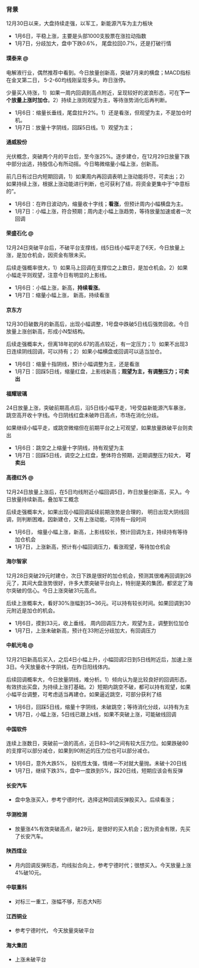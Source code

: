 ### 背景

12月30日以来，大盘持续走强，以军工，新能源汽车为主力板块

* 1月6日，平稳上涨，主要是头部1000支股票在涨拉动指数
* 1月7日，分歧加大，盘中下跌0.6%， 尾盘拉回0.7%，还是打破行情

#### 璞泰来 @

电解液行业，偶然推荐中看到。今日放量创新高，突破7月来的横盘；MACD指标在金叉第二日， 5-2-60均线刚呈现多头。昨日涨停。

少量买入待涨，1）如果一周内回调到高点附近，呈现较好的波浪形态，可在**下一个放量上涨时加仓**。2）持续上涨则观望为主，等待涨势消化后再判断。

* 1月6日：缩量长垂线，尾盘拉升2%。1）还是看涨，但观望为主，不是加仓时机。
* 1月7日：放量十字阴线，回踩5日线。1）观望为主；

#### 通威股份 

光伏概念，突破两个月的平台后，至今涨25%。逐步建仓，在12月29日放量下跌中部分出逃，持股信心有所动摇。今日略微缩量小幅上涨，创新高。

前几日有过日内短期回调，1）如果周内再回调表明上涨动能将尽，可卖出；2）如果持续上涨，根据上涨动能进行判断，也可获利了结，将资金更集中于“中意标的”。

* 1月6日：在昨日波动内，缩量收十字线；**看涨**，但预计周内小幅横盘为主。
* 1月7日：小幅上涨，符合预期；周内走小幅上涨趋势，等待放量加速或者一次回调

#### 荣盛石化 @

12月24日突破平台后，不破平台支撑线，线5日线小幅平走了6天，今日放量上涨，是加仓机会，因资金有限未买。

后续走强概率很大，1）如果马上回调在支撑位之上数日，是加仓机会。2）如果小幅走平则观望，注意今日有明显的上影线。

* 1月6日：小幅上涨，新高，**持续看涨**。
* 1月7日：缩量小幅上涨， 新高，持续看涨

#### 京东方

12月30日破数月的新高后，出现小幅调整，1号盘中跌破5日线后强势回收。今日放量上涨创新高，形成小N型结构。

后续走强概率大，但离18年初的6.67的高点较近，有一定压力；1）如果不出现3日连续阴线回调，可以持有；2）如果小幅横盘或回调可以适当加仓。

* 1月6日：缩量十指阴线，预计小幅调整为主，还是看涨
* 1月7日：回踩5日线，缩量红盘，上影线新高；**观望为主，有调整压力；可卖出**

#### 福耀玻璃  #

24日放量上涨，突破前期高点后，沿5日线小幅平走，1号受益新能源汽车暴涨，跳空高开收十字线。今日阴线红盘未破昨日高点，市场在消化分歧。

如果继续小幅平走，或跳空微缩但在前期平台之上可观望，如果放量跌破平台则卖出

* 1月6日：跳空之上缩量十字阴线，持有观望为主
* 1月7日：回踩5日线，调空之上红盘，整体符合预期，近期调整压力较大， **可卖出**

#### 高德红外 @

12月24日放量上涨后，在5日均线附近小幅回调5日，昨日放量创新高，买入。今日放量持续新高。叠加军工概念

后续走强概率大，如果出现小幅回调延续前期涨势是合理的， 明日出现大阴线回调，则判断困难。因新建仓，又有上涨动能，可持有一段时间

* 1月6日， 缩量小幅上涨，新高，上影线较长，预计回调为主，持续持有等待加仓机会
* 1月7日，上涨新高，预计有小幅回调压力，看涨观望，等待加仓机会

#### 海尔智家 

12月28日突破29元时建仓，次日下跌是很好的加仓机会，预测其很难再回调到26元了，其间大盘涨势很好，许多大票突破平台向上，特别是美的集团，都坚定了海尔突破的信心。今日上涨突破31元高点。

后续上涨概率大，看好30%涨幅到35~36元。可以持有较长时间。如果回调到30元附近是加仓的机会。

* 1月6日，摸到33元，收上垂线， 周内回调压力大，观望为主，调整到位加仓
* 1月7日，上涨未破新高，预计在33附近分歧加大，有回调压力

#### 中航光电 @

12月21日新高后买入，之后4日小幅上升，小幅回调2日到5日线附近后，加速上涨3日。今天放量收十字阴线，在昨日阳线体内。

后续回调概率大，今日放量阴线，难分析。1）倾向认为是比较良好的回调形态，有效挤出买盘，为持续上涨打基础。2）短期内跳空不破，都可以持有观望，如果小幅平台调整，可考虑适当再建仓。如果逼近跳空，可部分获利了结

* 1月6日，回踩5日线，缩量十字阴线，未破跳空；等待消化分歧，以持有为主
* 1月7日，小幅上涨，5日线已跟上k线，如果不突破上涨，可能破线回调

#### 中国软件

连续上涨数日，突破前一浪的高点，近日83~91之间有较大压力位。如果跌破80的支撑可以部分减仓，如果到90附近的压力位也可以部分减仓。

* 1月6日，意外大跌5%， 投机性太强，情绪一不对就大量抛。未破十20日线
* 1月7日，继续下跌3%，盘中一度跌到5%，踩20日线，短期应该会有反弹



#### 长安汽车

* 盘中急涨买入，参考宁德时代，选择这种回调反弹股买入。后续看涨；



#### 华测检测

* 放量涨4%有效突破高点，破29元，是很好的买入机会；因为资金有限，先买了长安汽车。

#### 陕西煤业

* 月内回调反弹形态，均线拟合向上，参考宁德时代；很想买入。今天放量上涨4%破10元。

#### 中联重科

* 对标三一重工，涨幅不够，形态大N形

#### 江西铜业

* 参考宁德时代， 今天放量突破平台

#### 海大集团

* 上涨未破平台

